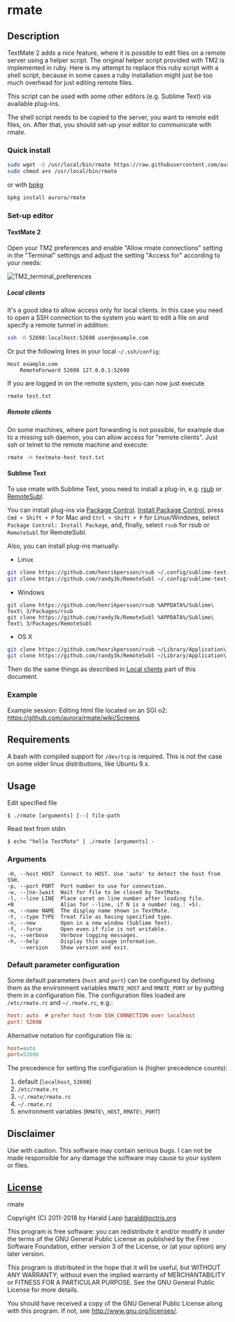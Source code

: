 # rmate

## Description

TextMate 2 adds a nice feature, where it is possible to edit files on a remote server
using a helper script. The original helper script provided with TM2 is implemented in
ruby. Here is my attempt to replace this ruby script with a shell script, because in
some cases a ruby installation might just be too much overhead for just editing remote
files.

This script can be used with some other editors (e.g. Sublime Text) via available plug-ins.

The shell script needs to be copied to the server, you want to remote edit files, on.
After that, you should set-up your editor to communicate with rmate.

### Quick install

```bash
sudo wget -O /usr/local/bin/rmate https://raw.githubusercontent.com/aurora/rmate/master/rmate
sudo chmod a+x /usr/local/bin/rmate
```

or with [bpkg](https://github.com/bpkg/bpkg)

```bash
bpkg install aurora/rmate
```

### Set-up editor

#### TextMate 2

Open your TM2 preferences and enable "Allow rmate connections" setting in
the "Terminal" settings and adjust the setting "Access for" according to your needs:

![TM2_terminal_preferences](https://macromates.com/wp-content/uploads/2011/12/terminal_preferences.png)

##### Local clients

It's a good idea to allow access only for local clients. In this case you need to open
a SSH connection to the system you want to edit a file on and specify a remote tunnel in
addition:
```bash
ssh -R 52698:localhost:52698 user@example.com
```

Or put the following lines in your local `~/.ssh/config`:
```ssh-conf
Host example.com
    RemoteForward 52698 127.0.0.1:52698
```

If you are logged in on the remote system, you can now just execute
```bash
rmate test.txt
```

##### Remote clients

On some machines, where port forwarding is not possible, for example due to a missing ssh
daemon, you can allow access for "remote clients". Just ssh or telnet to the remote machine
and execute:
```bash
rmate -H textmate-host test.txt
```

#### Sublime Text

To use rmate with Sublime Text, yoou need to install a plug-in, e.g.
[rsub](https://github.com/henrikpersson/rsub)
or [RemoteSubl](https://github.com/randy3k/RemoteSubl).

You can install plug-ins via [Package Control](https://packagecontrol.io/).
[Install Package Control](https://packagecontrol.io/installation),
press `Cmd + Shift + P` for Mac and `Ctrl + Shift + P` for Linux/Windows,
select `Package Control: Install Package`,
and, finally, select `rsub` for rsub or `RemoteSubl` for RemoteSubl.

Also, you can install plug-ins manually.

* Linux
```bash
git clone https://github.com/henrikpersson/rsub ~/.config/sublime-text-3/Packages/rsub
git clone https://github.com/randy3k/RemoteSubl ~/.config/sublime-text-3/Packages/RemoteSubl
```

* Windows
```batch
git clone https://github.com/henrikpersson/rsub %APPDATA%/Sublime\ Text\ 3/Packages/rsub
git clone https://github.com/randy3k/RemoteSubl %APPDATA%/Sublime\ Text\ 3/Packages/RemoteSubl
```

* OS X
```bash
git clone https://github.com/henrikpersson/rsub ~/Library/Application\ Support/Sublime\ Text\ 3/Packages/rsub
git clone https://github.com/randy3k/RemoteSubl ~/Library/Application\ Support/Sublime\ Text\ 3/Packages/RemoteSubl
```

Then do the same things as described in [Local clients](#local-clients) part of this document.

### Example

Example session: Editing html file located on an SGI o2: <https://github.com/aurora/rmate/wiki/Screens>

## Requirements

A bash with compiled support for `/dev/tcp` is required. This is not the case on some
older linux distributions, like Ubuntu 9.x.

## Usage

Edit specified file
```console
$ ./rmate [arguments] [--] file-path
```

Read text from stdin
```console
$ echo "hello TextMate" | ./rmate [arguments] -
```

### Arguments

    -H, --host HOST  Connect to HOST. Use 'auto' to detect the host from SSH.
    -p, --port PORT  Port number to use for connection.
    -w, --[no-]wait  Wait for file to be closed by TextMate.
    -l, --line LINE  Place caret on line number after loading file.
    +N               Alias for --line, if N is a number (eg.: +5).
    -m, --name NAME  The display name shown in TextMate.
    -t, --type TYPE  Treat file as having specified type.
    -n, --new        Open in a new window (Sublime Text).
    -f, --force      Open even if file is not writable.
    -v, --verbose    Verbose logging messages.
    -h, --help       Display this usage information.
        --version    Show version and exit.


### Default parameter configuration

Some default parameters (`host` and `port`) can be configured by defining them
as the environment variables `RMATE_HOST` and `RMATE_PORT` or by putting them
in a configuration file. The configuration files loaded are `/etc/rmate.rc`
and `~/.rmate.rc`, e.g.:
```ini
host: auto  # prefer host from SSH_CONNECTION over localhost
port: 52698
```

Alternative notation for configuration file is:
```ini
host=auto
port=52698
```

The precedence for setting the configuration is (higher precedence counts):

1. default (`localhost`, `52698`)
2. `/etc/rmate.rc`
3. `~/.rmate/rmate.rc`
4. `~/.rmate.rc`
5. environment variables (`RMATE\_HOST`, `RMATE\_PORT`)

## Disclaimer

Use with caution. This software may contain serious bugs. I can not be made responsible for
any damage the software may cause to your system or files.

## [License](COPYING.txt)

rmate

Copyright (C) 2011-2018 by Harald Lapp <harald@octris.org>

This program is free software: you can redistribute it and/or modify it under the terms of the GNU General Public License as published by the Free Software Foundation, either version 3 of the License, or (at your option) any later version.

This program is distributed in the hope that it will be useful, but WITHOUT ANY WARRANTY; without even the implied warranty of MERCHANTABILITY or FITNESS FOR A PARTICULAR PURPOSE. See the GNU General Public License for more details.

You should have received a copy of the GNU General Public License along with this program. If not, see <http://www.gnu.org/licenses/>.
